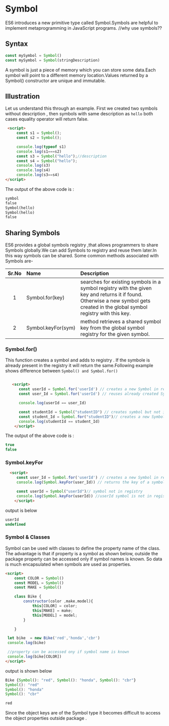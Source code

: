 # Symbol

ES6 introduces a new primitive type called Symbol.Symbols are helpful to implement metaprogramming in JavaScript programs.
//why use symbols??



## Syntax

```js
const mySymbol = Symbol()
const mySymbol = Symbol(stringDescription)
```

A symbol is just a piece of memory which you can store some data.Each symbol will point to a different memory location.Values returned by a Symbol() constructor are  unique and immutable.

## Illustration

Let us understand this through an example.
First we created two symbols without description , then symbols with same description as `hello` both cases equality operator will return false.

```html
 <script>
     const s1 = Symbol();
     const s2 = Symbol();

     console.log(typeof s1)
     console.log(s1===s2)
     const s3 = Symbol("hello");//description
     const s4 = Symbol("hello");
     console.log(s3)
     console.log(s4)
     console.log(s3==s4)
</script>

```

The output of the above code is :

```html
symbol
false
Symbol(hello)
Symbol(hello)
false

```

## Sharing Symbols

ES6 provides a global symbols registry ,that allows programmers to share Symbols globally.We can add Symbols to registry and reuse them later.In this way symbols can be shared. Some common methods associated with Symbols are-


|Sr.No |  Name    | Description|
|:----:|:----------|:-------|
|1|Symbol.for(key) |searches for existing symbols in a symbol registry with the given key and returns it if found. Otherwise a new symbol gets created in the global symbol registry with this key.
|2|Symbol.keyFor(sym) | method retrieves a shared symbol key from the global symbol registry for the given symbol.

### Symbol.for()

This function creates a symbol and adds to registry . If the symbole is already present in the registry it will return the same.Following example shows difference between `Symbol() and Symbol.for()`

```html

   <script>
      const userId = Symbol.for('userId') // creates a new Symbol in registry
      const user_Id = Symbol.for('userId') // reuses already created Symbol

      console.log(userId == user_Id)

      const studentId = Symbol("studentID") // creates symbol but not in registry
      const student_Id = Symbol.for("studentID")// creates a new Symbol in registry
      console.log(studentId == student_Id)
    </script>

```

The output of the above code is : 

```js
true
false
```

### Symbol.keyFor

```html
  <script>
     const user_Id = Symbol.for('userId') // creates a new Symbol in registry
     console.log(Symbol.keyFor(user_Id)) // returns the key of a symbol in registry

     const userId = Symbol("userId")// symbol not in registry
     console.log(Symbol.keyFor(userId)) //userId symbol is not in registry
    </script>

```

output is below

```js
userId
undefined
```

### Symbol & Classes

Symbol can be used with classes to define the property name of the class.
The advantage is that if property is a symbol as shown below, outside the package property can be accessed only if symbol names is known. So data is much encapsulated when symbols are used as properties.

```html
<script>
    const COLOR = Symbol()
    const MODEL = Symbol()
    const MAKE = Symbol()

    class Bike {
        constructor(color ,make,model){
            this[COLOR] = color;
            this[MAKE] = make;
            this[MODEL] = model;
        }

    }

 let bike  = new Bike('red','honda','cbr')
 console.log(bike)

 //property can be accessed ony if symbol name is known
 console.log(bike[COLOR])
</script>

```

output is shown below

```js
Bike {Symbol(): "red", Symbol(): "honda", Symbol(): "cbr"}
Symbol(): "red"
Symbol(): "honda"
Symbol(): "cbr"

red

```

Since the object keys are of the Symbol type it becomes difficult to access the object properties outside package .
